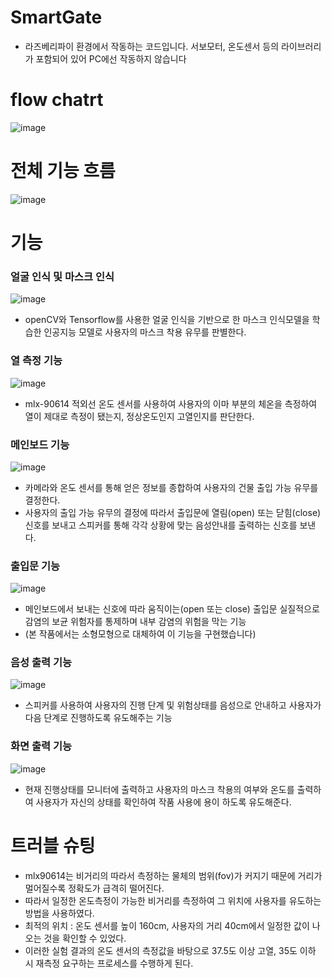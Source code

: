 # SmartGate
* 라즈베리파이 환경에서 작동하는 코드입니다. 서보모터, 온도센서 등의 라이브러리가 포함되어 있어 PC에선 작동하지 않습니다

# flow chatrt
![image](https://user-images.githubusercontent.com/96603945/163541089-a0453ab1-0a8e-42d3-ac53-0a594bd72641.png)

# 전체 기능 흐름
![image](https://user-images.githubusercontent.com/96603945/163541167-1a1f6321-fd6b-4412-909c-17816c12b520.png)

# 기능
### 얼굴 인식 및 마스크 인식
![image](https://user-images.githubusercontent.com/96603945/163542157-1448dcf3-ab1f-4c95-b785-e2b7f1c8c0d1.png)
* openCV와 Tensorflow를 사용한 얼굴 인식을 기반으로 한 마스크 인식모델을 학습한 인공지능 모델로 사용자의 마스크 착용 유무를 판별한다.

### 열 측정 기능
![image](https://user-images.githubusercontent.com/96603945/163542215-31555b20-bb4d-436a-9ea0-e3cecdf238df.png)
* mlx-90614 적외선 온도 센서를 사용하여 사용자의 이마 부분의 체온을 측정하여 열이 제대로 측정이 됐는지, 정상온도인지 고열인지를 판단한다.

### 메인보드 기능
![image](https://user-images.githubusercontent.com/96603945/163542256-e59f4b88-8308-4692-87ec-e987e8866ba6.png)
* 카메라와 온도 센서를 통해 얻은 정보를 종합하여 사용자의 건물 출입 가능 유무를 결정한다. 
* 사용자의 출입 가능 유무의 결정에 따라서 출입문에 열림(open) 또는 닫힘(close) 신호를 보내고 스피커를 통해 각각 상황에 맞는 음성안내를 출력하는 신호를 보낸다.

### 출입문 기능
![image](https://user-images.githubusercontent.com/96603945/163542324-dcd6aa2b-1675-4455-8147-cdff51ed4169.png)
* 메인보드에서 보내는 신호에 따라 움직이는(open 또는 close) 출입문 실질적으로 감염의 보균 위험자를 통제하며 내부 감염의 위험을 막는 기능 
* (본 작품에서는 소형모형으로 대체하여 이 기능을 구현했습니다)

### 음성 출력 기능
![image](https://user-images.githubusercontent.com/96603945/163542391-c3031b09-a060-4c1e-9411-4bd9b0ab86a4.png)
* 스피커를 사용하여 사용자의 진행 단계 및 위험상태를 음성으로 안내하고 사용자가 다음 단계로 진행하도록 유도해주는 기능

### 화면 출력 기능
![image](https://user-images.githubusercontent.com/96603945/163542421-6ddaee1e-2ac9-4be8-8433-dbae660bbbeb.png)
* 현재 진행상태를 모니터에 출력하고 사용자의 마스크 착용의 여부와 온도를 출력하여 사용자가 자신의 상태를 확인하여 작품 사용에 용이 하도록 유도해준다.

# 트러블 슈팅
* mlx90614는 비거리의 따라서 측정하는 물체의 범위(fov)가 커지기 때문에 거리가 멀어질수록 정확도가 급격히 떨어진다. 
* 따라서 일정한 온도측정이 가능한 비거리를 측정하여 그 위치에 사용자를 유도하는 방법을 사용하였다.
* 최적의 위치 : 온도 센서를 높이 160cm, 사용자의 거리 40cm에서 일정한 값이 나오는 것을 확인할 수 있었다.
* 이러한 실험 결과의 온도 센서의 측정값을 바탕으로 37.5도 이상 고열, 35도 이하 시 재측정 요구하는 프로세스를 수행하게 된다.

